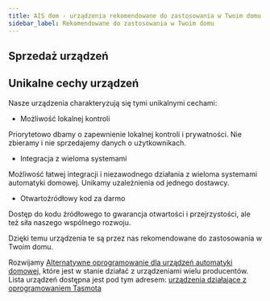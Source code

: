 ```yaml
---
title: AIS dom - urządzenia rekomendowane do zastosowania w Twoim domu
sidebar_label: Rekomendowane do zastosowania w Twoim domu
---
```


## Sprzedaż urządzeń



## Unikalne cechy urządzeń

Nasze urządzenia charakteryzują się tymi unikalnymi cechami:

* Możliwość lokalnej kontroli

Priorytetowo dbamy o zapewnienie lokalnej kontroli i prywatności. Nie zbieramy i nie sprzedajemy danych o użytkownikach.

* Integracja z wieloma systemami

Możliwość łatwej integracji i niezawodnego działania z wieloma systemami automatyki domowej. Unikamy uzależnienia od jednego dostawcy.

* Otwartoźródłowy kod za darmo

Dostęp do kodu źródłowego to gwarancja otwartości i przejrzystości, ale też siła naszego wspólnego rozwoju.

Dzięki temu urządzenia te są przez nas rekomendowane do zastosowania w Twoim domu.


Rozwijamy [Alternatywne oprogramowanie dla urządzeń automatyki domowej](/docs/ais_iot_firmware_index), które jest w stanie działać z urządzeniami wielu producentów. Lista urządzeń dostępna jest pod tym adresem: <a href="https://blakadder.github.io/templates/all.html" target="_blank">urządzenia działające z oprogramowaniem Tasmota</a>
